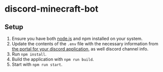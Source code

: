 # discord-minecraft-bot

## Setup
1. Ensure you have both [node.js](https://nodejs.org) and npm installed on your system.
2. Update the contents of the `.env` file with the necessary information from [the portal for your discord application](https://discord.com/developers/applications/), as well discord channel info.
3. Run `npm install`.
4. Build the application with `npm run build`.
5. Start with `npm run start`.
